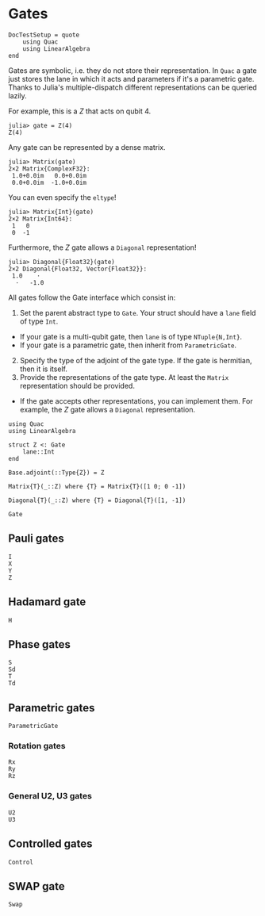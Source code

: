 # Gates

```@meta
DocTestSetup = quote
    using Quac
    using LinearAlgebra
end
```

Gates are symbolic, i.e. they do not store their representation. In `Quac` a gate just stores the lane in which it acts and parameters if it's a parametric gate. Thanks to Julia's multiple-dispatch different representations can be queried lazily.

For example, this is a $Z$ that acts on qubit 4.
```jldoctest z-gate
julia> gate = Z(4)
Z(4)
```

Any gate can be represented by a dense matrix.
```jldoctest z-gate
julia> Matrix(gate)
2×2 Matrix{ComplexF32}:
 1.0+0.0im   0.0+0.0im
 0.0+0.0im  -1.0+0.0im
```

You can even specify the `eltype`!
```jldoctest z-gate
julia> Matrix{Int}(gate)
2×2 Matrix{Int64}:
 1   0
 0  -1
```

Furthermore, the $Z$ gate allows a `Diagonal` representation!
```jldoctest z-gate
julia> Diagonal{Float32}(gate)
2×2 Diagonal{Float32, Vector{Float32}}:
 1.0    ⋅
  ⋅   -1.0
```

All gates follow the Gate interface which consist in:

1. Set the parent abstract type to `Gate`. Your struct should have a `lane` field of type `Int`.
  - If your gate is a multi-qubit gate, then `lane` is of type `NTuple{N,Int}`.
  - If your gate is a parametric gate, then inherit from `ParametricGate`.
2. Specify the type of the adjoint of the gate type. If the gate is hermitian, then it is itself.
3. Provide the representations of the gate type. At least the `Matrix` representation should be provided.
  - If the gate accepts other representations, you can implement them. For example, the $Z$ gate allows a `Diagonal`  representation.

```@example
using Quac
using LinearAlgebra

struct Z <: Gate
    lane::Int
end

Base.adjoint(::Type{Z}) = Z

Matrix{T}(_::Z) where {T} = Matrix{T}([1 0; 0 -1])

Diagonal{T}(_::Z) where {T} = Diagonal{T}([1, -1])
```

```@docs
Gate
```

## Pauli gates
```@docs
I
X
Y
Z
```

## Hadamard gate
```@docs
H
```

## Phase gates
```@docs
S
Sd
T
Td
```

## Parametric gates
```@docs
ParametricGate
```

### Rotation gates
```@docs
Rx
Ry
Rz
```

### General U2, U3 gates
```@docs
U2
U3
```

## Controlled gates
```@docs
Control
```

## SWAP gate
```@docs
Swap
```